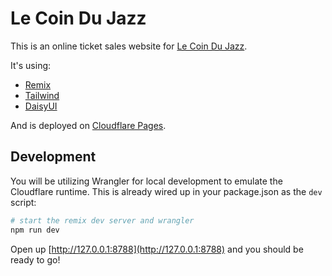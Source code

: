 # Le Coin Du Jazz

This is an online ticket sales website for [Le Coin Du Jazz](https://www.lecoindujazz.com/).

It's using:

- [Remix](https://remix.run/)
- [Tailwind](https://tailwindcss.com/)
- [DaisyUI](https://daisyui.com/)

And is deployed on [Cloudflare Pages](https://pages.cloudflare.com/).

## Development

You will be utilizing Wrangler for local development to emulate the Cloudflare runtime. This is already wired up in your package.json as the `dev` script:

```sh
# start the remix dev server and wrangler
npm run dev
```

Open up [http://127.0.0.1:8788](http://127.0.0.1:8788) and you should be ready to go!
